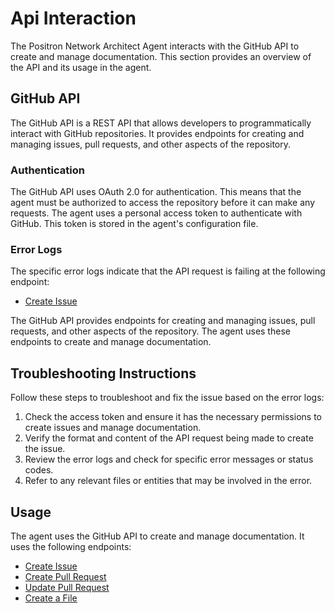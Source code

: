 # Api Interaction

The Positron Network Architect Agent interacts with the GitHub API to create and manage documentation. This section provides an overview of the API and its usage in the agent.

## GitHub API

The GitHub API is a REST API that allows developers to programmatically interact with GitHub repositories. It provides endpoints for creating and managing issues, pull requests, and other aspects of the repository.

### Authentication

The GitHub API uses OAuth 2.0 for authentication. This means that the agent must be authorized to access the repository before it can make any requests. The agent uses a personal access token to authenticate with GitHub. This token is stored in the agent's configuration file.

### Error Logs

The specific error logs indicate that the API request is failing at the following endpoint:

- [Create Issue](https://docs.github.com/en/rest/reference/issues#create-an-issue)

The GitHub API provides endpoints for creating and managing issues, pull requests, and other aspects of the repository. The agent uses these endpoints to create and manage documentation.

## Troubleshooting Instructions

Follow these steps to troubleshoot and fix the issue based on the error logs:
1. Check the access token and ensure it has the necessary permissions to create issues and manage documentation.
2. Verify the format and content of the API request being made to create the issue.
3. Review the error logs and check for specific error messages or status codes.
4. Refer to any relevant files or entities that may be involved in the error.

## Usage

The agent uses the GitHub API to create and manage documentation. It uses the following endpoints:

- [Create Issue](https://docs.github.com/en/rest/reference/issues#create-an-issue)
- [Create Pull Request](https://docs.github.com/en/rest/reference/pulls#create-a-pull-request)
- [Update Pull Request](https://docs.github.com/en/rest/reference/pulls#update-a-pull-request)
- [Create a File](https://docs.github.com/en/rest/reference/repos#create-or-update-file-contents)